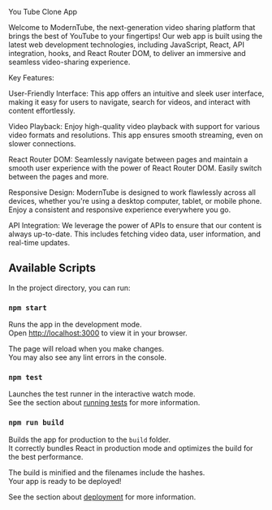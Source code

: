 You Tube Clone App

Welcome to ModernTube, the next-generation video sharing platform that brings the best of YouTube to your fingertips! Our web app is built using the latest web development technologies, including JavaScript, React, API integration, hooks, and React Router DOM, to deliver an immersive and seamless video-sharing experience.

Key Features:

User-Friendly Interface: This app offers an intuitive and sleek user interface, making it easy for users to navigate, search for videos, and interact with content effortlessly.

Video Playback: Enjoy high-quality video playback with support for various video formats and resolutions. This app ensures smooth streaming, even on slower connections.

React Router DOM: Seamlessly navigate between pages and maintain a smooth user experience with the power of React Router DOM. Easily switch between the pages and more.

Responsive Design: ModernTube is designed to work flawlessly across all devices, whether you're using a desktop computer, tablet, or mobile phone. Enjoy a consistent and responsive experience everywhere you go.

API Integration: We leverage the power of APIs to ensure that our content is always up-to-date. This includes fetching video data, user information, and real-time updates.

## Available Scripts

In the project directory, you can run:

### `npm start`

Runs the app in the development mode.\
Open [http://localhost:3000](http://localhost:3000) to view it in your browser.

The page will reload when you make changes.\
You may also see any lint errors in the console.

### `npm test`

Launches the test runner in the interactive watch mode.\
See the section about [running tests](https://facebook.github.io/create-react-app/docs/running-tests) for more information.

### `npm run build`

Builds the app for production to the `build` folder.\
It correctly bundles React in production mode and optimizes the build for the best performance.

The build is minified and the filenames include the hashes.\
Your app is ready to be deployed!

See the section about [deployment](https://facebook.github.io/create-react-app/docs/deployment) for more information.

